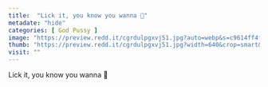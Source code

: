 ```yaml
---
title:  "Lick it, you know you wanna 👅"
metadate: "hide"
categories: [ God Pussy ]
image: "https://preview.redd.it/cgrdulpgxvj51.jpg?auto=webp&s=c9614ff4f91ec4294e3554d321de731715b3d8ef"
thumb: "https://preview.redd.it/cgrdulpgxvj51.jpg?width=640&crop=smart&auto=webp&s=5c5194f5e4fd4a610ffaf6cfdcd09bf8df3f1083"
visit: ""
---
```

Lick it, you know you wanna 👅
